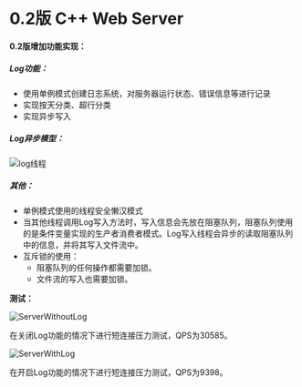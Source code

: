 # 0.2版 C++ Web Server

#### 0.2版增加功能实现：

##### Log功能：

- 使用单例模式创建日志系统，对服务器运行状态、错误信息等进行记录
- 实现按天分类、超行分类
- 实现异步写入

##### Log异步模型：

![log线程](D:\codetest\log线程.png)

##### 其他：

- 单例模式使用的线程安全懒汉模式
- 当其他线程调用Log写入方法时，写入信息会先放在阻塞队列，阻塞队列使用的是条件变量实现的生产者消费者模式。Log写入线程会异步的读取阻塞队列中的信息，并将其写入文件流中。
- 互斥锁的使用：
  - 阻塞队列的任何操作都需要加锁。
  - 文件流的写入也需要加锁。

**测试：**

![ServerWithoutLog](D:\codetest\dat\ServerWithoutLog.png)

在关闭Log功能的情况下进行短连接压力测试，QPS为30585。

![ServerWithLog](D:\codetest\dat\ServerWithLog.png)

在开启Log功能的情况下进行短连接压力测试，QPS为9398。
